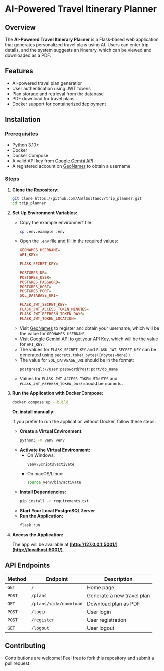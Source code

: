 # AI-Powered Travel Itinerary Planner

## Overview

The **AI-Powered Travel Itinerary Planner** is a Flask-based web application that generates personalized travel plans using AI. Users can enter trip details, and the system suggests an itinerary, which can be viewed and downloaded as a PDF.

## Features

- AI-powered travel plan generation
- User authentication using JWT tokens
- Plan storage and retrieval from the database
- PDF download for travel plans
- Docker support for containerized deployment

## Installation
### Prerequisites

- Python 3.10+
- Docker
- Docker Compose
- A valid API key from [Google Gemini API](https://ai.google.dev/gemini-api/docs/api-key)
- A registered account on [GeoNames](https://www.geonames.org) to obtain a username

### Steps

1. **Clone the Repository:**

   ```bash
   git clone https://github.com/AmalSultanov/trip_planner.git
   cd trip_planner
   ```

2. **Set Up Environment Variables:**

   - Copy the example environment file:
     ```bash
     cp .env.example .env
     ```
   - Open the `.env` file and fill in the required values:
     ```ini
     GEONAMES_USERNAME=
     API_KEY=

     FLASK_SECRET_KEY=

     POSTGRES_DB=
     POSTGRES_USER=
     POSTGRES_PASSWORD=
     POSTGRES_HOST=
     POSTGRES_PORT=
     SQL_DATABASE_URI=

     FLASK_JWT_SECRET_KEY=
     FLASK_JWT_ACCESS_TOKEN_MINUTES=
     FLASK_JWT_REFRESH_TOKEN_DAYS=
     FLASK_JWT_TOKEN_LOCATION=
     ```
    - Visit [GeoNames](https://www.geonames.org) to register and obtain your username, which will be the value for `GEONAMES_USERNAME`.
    - Visit [Google Gemini API](https://ai.google.dev/gemini-api/docs/api-key) to get your API Key, which will be the value for `API_KEY`.
    - The values for `FLASK_SECRET_KEY` and `FLASK_JWT_SECRET_KEY` can be generated using `secrets.token_bytes([nbytes=None])`.
    - The value for `SQL_DATABASE_URI` should be in the format:  
      ```
      postgresql://user:password@host:port/db_name
      ```
   - Values for `FLASK_JWT_ACCESS_TOKEN_MINUTES` and `FLASK_JWT_REFRESH_TOKEN_DAYS` should be numeric.

3. **Run the Application with Docker Compose:**

    ```bash
    docker compose up --build
    ```
   
   **Or, install manually:**
   
   If you prefer to run the application without Docker, follow these steps:

   - **Create a Virtual Environment:**
     ```bash
     python3 -m venv venv
     ```
   - **Activate the Virtual Environment:**
     - On Windows:
       ```bash
       venv\Scripts\activate
       ```
     - On macOS/Linux:
       ```bash
       source venv/bin/activate
       ```
   - **Install Dependencies:**
     ```bash
     pip install -r requirements.txt
     ```
   - **Start Your Local PostgreSQL Server**
   - **Run the Application:**
     ```bash
     flask run
     ```

4. **Access the Application:**

   The app will be available at **[http://127.0.0.1:5001/](http://localhost:5001/)**.

## API Endpoints

| Method | Endpoint               | Description                |
|--------|------------------------|----------------------------|
| `GET`  | `/`                    | Home page                  |
| `POST` | `/plans`               | Generate a new travel plan |
| `GET`  | `/plans/<id>/download` | Download plan as PDF       |
| `POST` | `/login`               | User login                 |
| `POST` | `/register`            | User registration          |
| `GET`  | `/logout`              | User logout                |

## Contributing

Contributions are welcome! Feel free to fork this repository and submit a pull request.